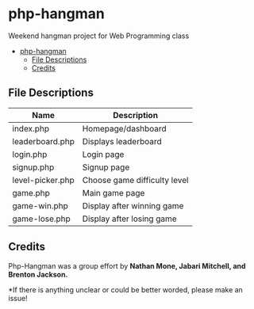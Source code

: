 # php-hangman

Weekend hangman project for Web Programming class

- [php-hangman](#php-hangman)
  - [File Descriptions](#file-descriptions)
  - [Credits](#credits)

## File Descriptions

| Name             | Description                  |
| ---------------- | ---------------------------- |
| index.php        | Homepage/dashboard           |
| leaderboard.php  | Displays leaderboard         |
| login.php        | Login page                   |
| signup.php       | Signup page                  |
| level-picker.php | Choose game difficulty level |
| game.php         | Main game page               |
| game-win.php     | Display after winning game   |
| game-lose.php    | Display after losing game    |

## Credits

Php-Hangman was a group effort by **Nathan Mone, Jabari Mitchell, and Brenton Jackson.**

\*If there is anything unclear or could be better worded, please make an issue!
